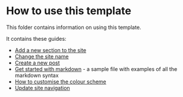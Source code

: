 # How to use this template

This folder contains information on using this template.

It contains these guides:

* [Add a new section to the site](./add-a-new-section.md)
* [Change the site name](./update-site-name.md)
* [Create a new post](./create-a-new-post.md)
* [Get started with markdown](../en/styleguide.md) - a sample file with examples of all the markdown syntax
* [How to customise the colour scheme](./customising-colours.md)
* [Update site navigation](./add-a-new-section.md#add-new-section-to-navigation)
